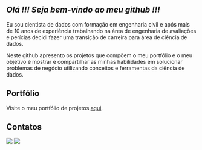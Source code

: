 
## ***Olá !!! Seja bem-vindo ao meu github !!!***

Eu sou cientista de dados com formação em engenharia civil e após mais de 10 anos de experiência trabalhando na área de engenharia de avaliações e perícias decidi fazer uma transição de carreira para área de ciência de dados. 

Neste github apresento os projetos que compõem o meu portfólio e o meu objetivo é mostrar e compartilhar as minhas habilidades em solucionar problemas de negócio utilizando conceitos e ferramentas da ciência de dados.

## Portfólio

Visite o meu portfólio de projetos [aqui]( https://github.com ).

## Contatos

<div>
  
  <a href = "https://www.linkedin.com/in/deivisonmorais/"><img src = "https://img.shields.io/badge/-deivisonmorais-0077B5?style=for-the-badge&logo=linkedin&logoColor=white"></a>
  <a href = "mailto:deivison1983@gmail.com"><img src="https://img.shields.io/badge/Gmail-D14836?style=for-the-badge&logo=gmail&logoColor=white"></a>
  
</div>

          


